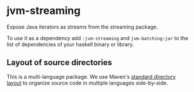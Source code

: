 # jvm-streaming

Expose Java iterators as streams from the streaming package.

To use it as a dependency add `:jvm-streaming` and `jvm-batching:jar` to
the list of dependencies of your haskell binary or library.

## Layout of source directories

This is a multi-language package. We use
Maven's [standard directory layout][maven-sdl] to organize source code
in multiple languages side-by-side.

[maven-sdl]: https://maven.apache.org/guides/introduction/introduction-to-the-standard-directory-layout.html
